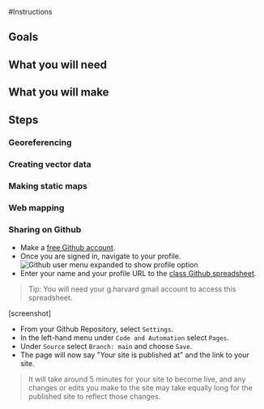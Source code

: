 #Instructions

## Goals

## What you will need

## What you will make

## Steps

### Georeferencing

### Creating vector data

### Making static maps

### Web mapping

### Sharing on Github
- Make a [free Github account](https://github.com/signup?ref_cta=Sign+up&ref_loc=header+logged+out&ref_page=%2F&source=header-home). 
- Once you are signed in, navigate to your profile. 
![Github user menu expanded to show profile option](1.png)
- Enter your name and your profile URL to the [class Github spreadsheet](https://docs.google.com/spreadsheets/d/1eSAMFp3eQKDMFo7ClKtM-XN5YVKjWVqlEliG9B2fbDw/edit?usp=sharing).
> Tip: You will need your g.harvard gmail account to access this spreadsheet. 


[screenshot]
- From your Github Repository, select `Settings`.
- In the left-hand menu under `Code and Automation` select `Pages`.
- Under `Source` select `Branch: main` and choose `Save`.
- The page will now say "Your site is published at" and the link to your site.
> It will take around 5 minutes for your site to become live, and any changes or edits you make to the site may take equally long for the published site to reflect those changes.